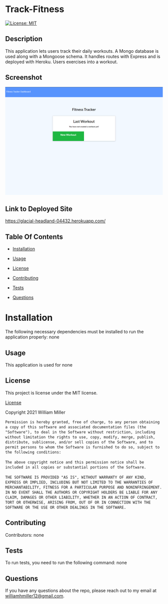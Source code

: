 # Track-Fitness
[![License: MIT](https://img.shields.io/badge/License-MIT-yellow.svg)](https://opensource.org/licenses/MIT)

## Description

This application lets users track their daily workouts. A Mongo database is used along with a Mongoose schema. It handles routes with Express and is  deployed with Heroku. Users exercises into a workout.

## Screenshot

![Capture1.PNG](./img/Picture.PNG)

## Link to Deployed Site

https://glacial-headland-04432.herokuapp.com/

## Table Of Contents

* [Installation](#installation)

* [Usage](#usage)

* [License](#license)

* [Contributing](#contributing)

* [Tests](#tests)

* [Questions](#questions)

# Installation

The following necessary dependencies must be installed to run the application properly: none

## Usage

This application is used for none

## License

This project is license under the MIT license.

[License](https://opensource.org/licenses/MIT)

Copyright 2021 William Miller

    Permission is hereby granted, free of charge, to any person obtaining a copy of this software and associated documentation files (the "Software"), to deal in the Software without restriction, including without limitation the rights to use, copy, modify, merge, publish, distribute, sublicense, and/or sell copies of the Software, and to permit persons to whom the Software is furnished to do so, subject to the following conditions:
    
    The above copyright notice and this permission notice shall be included in all copies or substantial portions of the Software.
    
    THE SOFTWARE IS PROVIDED "AS IS", WITHOUT WARRANTY OF ANY KIND, EXPRESS OR IMPLIED, INCLUDING BUT NOT LIMITED TO THE WARRANTIES OF MERCHANTABILITY, FITNESS FOR A PARTICULAR PURPOSE AND NONINFRINGEMENT. IN NO EVENT SHALL THE AUTHORS OR COPYRIGHT HOLDERS BE LIABLE FOR ANY CLAIM, DAMAGES OR OTHER LIABILITY, WHETHER IN AN ACTION OF CONTRACT, TORT OR OTHERWISE, ARISING FROM, OUT OF OR IN CONNECTION WITH THE SOFTWARE OR THE USE OR OTHER DEALINGS IN THE SOFTWARE.
    
    

## Contributing

Contributors: none

## Tests

To run tests, you need to run the following command: none

## Questions

If you have any questions about the repo, please reach out to my email at williamhmiller12@gmail.com.


